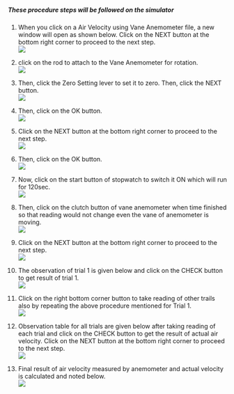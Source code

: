 ##### These procedure steps will be followed on the simulator

1. When you click on a Air Velocity using Vane Anemometer file, a new window will open as shown below. Click on the NEXT button at the bottom right corner to proceed to the next step. <br>
<img src="images/ar1.jpg"><br>

2. click on the rod to attach to the Vane Anemometer for rotation.<br>
<img src="images/ar2.jpg"><br>

3. Then, click the Zero Setting lever to set it to zero. Then, click the NEXT button.<br>
<img src="images/ar3.jpg"><br>

4. Then, click on the OK button. <br>
<img src="images/ar4.jpg"><br>

5. Click on the NEXT button at the bottom right corner to proceed to the next step.<br>
<img src="images/ar5.jpg"><br>

6. Then, click on the OK button.<br>
<img src="images/ar6.jpg"><br>

7. Now, click on the start button of stopwatch to switch it ON which will run for 120sec.<br>
<img src="images/ar7.jpg"><br>

8. Then, click on the clutch button of vane anemometer when time finished so that reading would not change even the vane of anemometer is moving.<br>
<img src="images/ar8.jpg"><br>

9. Click on the NEXT button at the bottom right corner to proceed to the next step.<br>
<img src="images/ar9.jpg"><br>

10. The observation of trial 1 is given below and click on the CHECK button to get result of trial 1.<br>
<img src="images/ar10.png"><br>

11. Click on the right bottom corner button to take reading of other trails also by repeating the above procedure mentioned for Trial 1.<br>
<img src="images/ar11.png"><br>

12. Observation table for all trials are given below after taking reading of each trial  and click on the CHECK button to get the result of actual air velocity. Click on the NEXT button at the bottom right corner to proceed to the next step. <br>
<img src="images/ar12.png"><br>

13. Final result of  air velocity measured by anemometer and actual velocity is calculated and noted below.<br>
<img src="images/ar13.png"><br>
